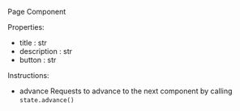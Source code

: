 Page Component

Properties:
- title : str    
- description : str
- button : str

Instructions:
- advance
    Requests to advance to the next component by calling `state.advance()`
